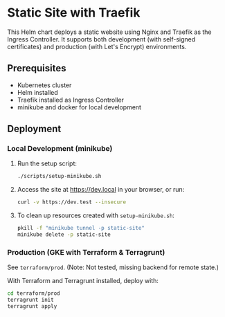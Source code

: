 # Static Site with Traefik

This Helm chart deploys a static website using Nginx and Traefik as the Ingress Controller. It supports both development (with self-signed certificates) and production (with Let's Encrypt) environments.

## Prerequisites

- Kubernetes cluster
- Helm installed
- Traefik installed as Ingress Controller
- minikube and docker for local development

## Deployment

### Local Development (minikube)

1. Run the setup script:
   ```sh
   ./scripts/setup-minikube.sh
   ```
2. Access the site at https://dev.local in your browser, or run:
   ```sh
   curl -v https://dev.test --insecure
   ```
3. To clean up resources created with `setup-minikube.sh`:
   ```sh
   pkill -f "minikube tunnel -p static-site"
   minikube delete -p static-site
   ```

### Production (GKE with Terraform & Terragrunt)

See `terraform/prod`. (Note: Not tested, missing backend for remote state.)

With Terraform and Terragrunt installed, deploy with:

```sh
cd terraform/prod
terragrunt init
terragrunt apply
```
